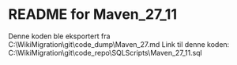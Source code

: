 # README for Maven_27_11
Denne koden ble eksportert fra C:\WikiMigration\git\code_dump\Maven_27.md
Link til denne koden: C:\WikiMigration\git\code_repo\SQLScripts\Maven_27_11.sql
